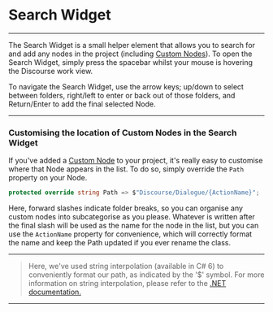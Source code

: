 # Search Widget

---

The Search Widget is a small helper element that allows you to search for and add any nodes in the project (including [Custom Nodes](custom-nodes.md)). To open the Search Widget, simply press the spacebar whilst your mouse is hovering the Discourse work view.

To navigate the Search Widget, use the arrow keys; up/down to select between folders, right/left to enter or back out of those folders, and Return/Enter to add the final selected Node.

---

### Customising the location of Custom Nodes in the Search Widget

If you've added a [Custom Node](custom-nodes.md) to your project, it's really easy to customise where that Node appears in the list. To do so, simply override the `Path` property on your Node.

```c#
protected override string Path => $"Discourse/Dialogue/{ActionName}";
```

Here, forward slashes indicate folder breaks, so you can organise any custom nodes into subcategorise as you please. Whatever is written after the final slash will be used as the name for the node in the list, but you can use the `ActionName` property for convenience, which will correctly format the name and keep the Path updated if you ever rename the class.

---
> Here, we've used string interpolation (available in C# 6) to conveniently format our path, as indicated by the '$' symbol. For more information on string interpolation, please refer to the [.NET documentation.](https://docs.microsoft.com/en-us/dotnet/csharp/language-reference/tokens/interpolated)

---
